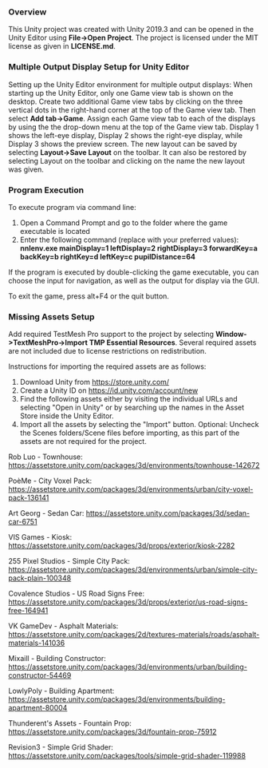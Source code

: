 ### Overview
This Unity project was created with Unity 2019.3 and can be opened in the Unity Editor using **File->Open Project**. The project is licensed under the MIT license as given in **LICENSE.md**.

### Multiple Output Display Setup for Unity Editor
Setting up the Unity Editor environment for multiple output displays: When starting up the Unity Editor, only one Game view tab is shown on the desktop. Create two additional Game view tabs by clicking on the three vertical dots in the right-hand corner at the top of the Game view tab. Then select **Add tab->Game**. Assign each Game view tab to each of the displays by using the the drop-down menu at the top of the Game view tab. Display 1 shows the left-eye display, Display 2 shows the right-eye display, while Display 3 shows the preview screen. The new layout can be saved by selecting **Layout->Save Layout** on the toolbar. It can also be restored by selecting Layout on the toolbar and clicking on the name the new layout was given.

### Program Execution
To execute program via command line:
1. Open a Command Prompt and go to the folder where the game executable is located
2. Enter the following command (replace with your preferred values): **nnlenv.exe mainDisplay=1 leftDisplay=2 rightDisplay=3 forwardKey=a backKey=b rightKey=d leftKey=c pupilDistance=64** 

If the program is executed by double-clicking the game executable, you can choose the input for navigation, as well as the output for display via the GUI. 

To exit the game, press alt+F4 or the quit button.

### Missing Assets Setup
Add required TestMesh Pro support to the project by selecting **Window->TextMeshPro->Import TMP Essential Resources**. Several required assets are not included due to license restrictions on redistribution.

Instructions for importing the required assets are as follows:
1. Download Unity from https://store.unity.com/
2. Create a Unity ID on https://id.unity.com/account/new
3. Find the following assets either by visiting the individual URLs and selecting "Open in Unity" or by searching up the names in the Asset Store inside the Unity Editor.
4. Import all the assets by selecting the "Import" button. Optional: Uncheck the Scenes folders/Scene files before importing, as this part of the assets are not required for the project.

Rob Luo - Townhouse:
https://assetstore.unity.com/packages/3d/environments/townhouse-142672

PoèMe - City Voxel Pack:
https://assetstore.unity.com/packages/3d/environments/urban/city-voxel-pack-136141

Art Georg - Sedan Car:
https://assetstore.unity.com/packages/3d/sedan-car-6751

VIS Games - Kiosk:
https://assetstore.unity.com/packages/3d/props/exterior/kiosk-2282

255 Pixel Studios - Simple City Pack:
https://assetstore.unity.com/packages/3d/environments/urban/simple-city-pack-plain-100348

Covalence Studios - US Road Signs Free:
https://assetstore.unity.com/packages/3d/props/exterior/us-road-signs-free-164941

VK GameDev - Asphalt Materials:
https://assetstore.unity.com/packages/2d/textures-materials/roads/asphalt-materials-141036

Mixaill - Building Constructor:
https://assetstore.unity.com/packages/3d/environments/urban/building-constructor-54469

LowlyPoly - Building Apartment:
https://assetstore.unity.com/packages/3d/environments/building-apartment-80004

Thunderent's Assets - Fountain Prop:
https://assetstore.unity.com/packages/3d/fountain-prop-75912

Revision3 - Simple Grid Shader:
https://assetstore.unity.com/packages/tools/simple-grid-shader-119988
